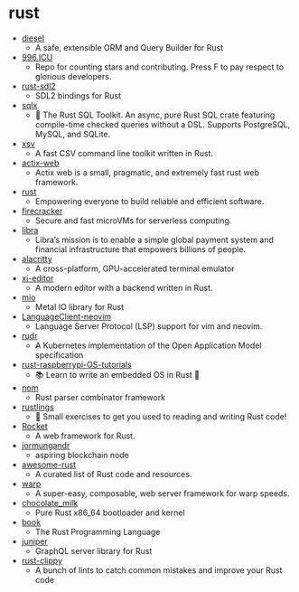# rust
- [diesel](https://github.com/diesel-rs/diesel)
  - A safe, extensible ORM and Query Builder for Rust
- [996.ICU](https://github.com/996icu/996.ICU)
  - Repo for counting stars and contributing. Press F to pay respect to glorious developers.
- [rust-sdl2](https://github.com/Rust-SDL2/rust-sdl2)
  - SDL2 bindings for Rust
- [sqlx](https://github.com/launchbadge/sqlx)
  - 🧰 The Rust SQL Toolkit. An async, pure Rust SQL crate featuring compile-time checked queries without a DSL. Supports PostgreSQL, MySQL, and SQLite.
- [xsv](https://github.com/BurntSushi/xsv)
  - A fast CSV command line toolkit written in Rust.
- [actix-web](https://github.com/actix/actix-web)
  - Actix web is a small, pragmatic, and extremely fast rust web framework.
- [rust](https://github.com/rust-lang/rust)
  - Empowering everyone to build reliable and efficient software.
- [firecracker](https://github.com/firecracker-microvm/firecracker)
  - Secure and fast microVMs for serverless computing.
- [libra](https://github.com/libra/libra)
  - Libra’s mission is to enable a simple global payment system and financial infrastructure that empowers billions of people.
- [alacritty](https://github.com/alacritty/alacritty)
  - A cross-platform, GPU-accelerated terminal emulator
- [xi-editor](https://github.com/xi-editor/xi-editor)
  - A modern editor with a backend written in Rust.
- [mio](https://github.com/tokio-rs/mio)
  - Metal IO library for Rust
- [LanguageClient-neovim](https://github.com/autozimu/LanguageClient-neovim)
  - Language Server Protocol (LSP) support for vim and neovim.
- [rudr](https://github.com/oam-dev/rudr)
  - A Kubernetes implementation of the Open Application Model specification
- [rust-raspberrypi-OS-tutorials](https://github.com/rust-embedded/rust-raspberrypi-OS-tutorials)
  - 📚 Learn to write an embedded OS in Rust 🦀
- [nom](https://github.com/Geal/nom)
  - Rust parser combinator framework
- [rustlings](https://github.com/rust-lang/rustlings)
  - 🦀 Small exercises to get you used to reading and writing Rust code!
- [Rocket](https://github.com/SergioBenitez/Rocket)
  - A web framework for Rust.
- [jormungandr](https://github.com/input-output-hk/jormungandr)
  - aspiring blockchain node
- [awesome-rust](https://github.com/rust-unofficial/awesome-rust)
  - A curated list of Rust code and resources.
- [warp](https://github.com/seanmonstar/warp)
  - A super-easy, composable, web server framework for warp speeds.
- [chocolate_milk](https://github.com/gamozolabs/chocolate_milk)
  - Pure Rust x86_64 bootloader and kernel
- [book](https://github.com/rust-lang/book)
  - The Rust Programming Language
- [juniper](https://github.com/graphql-rust/juniper)
  - GraphQL server library for Rust
- [rust-clippy](https://github.com/rust-lang/rust-clippy)
  - A bunch of lints to catch common mistakes and improve your Rust code
